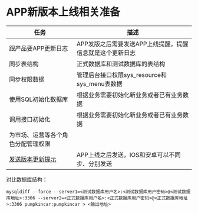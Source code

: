 # APP新版本上线相关准备

|任务|描述|
|---|---|
|跟产品要APP更新日志|APP发版之后需要发送APP上线提醒，提醒信息就是这个更新日志|
|同步表结构|正式数据库和测试数据库的表结构|
|同步权限数据|管理后台接口权限sys_resource和sys_menu表数据|
|使用SQL初始化数据库|根据业务需要初始化新业务或者已有业务数据|
|调用接口初始化|根据业务需要初始化新业务或者已有业务数据|
|为市场、运营等各个角色分配管理权限||
|[发送版本更新提示](APP发布版本更新提示.md)|APP上线之后发送，IOS和安卓可以不同步、分别发送|


对比数据库结构：

```shell
mysqldiff --force --server1=<测试数据库用户名>:<测试数据库用户密码>@<测试数据库地址>:3306 --server2=<正式数据库用户名>:<正式数据库用户密码>@<正式数据库地址>:3306 pumpkincar:pumpkincar > <输出地址>
```
